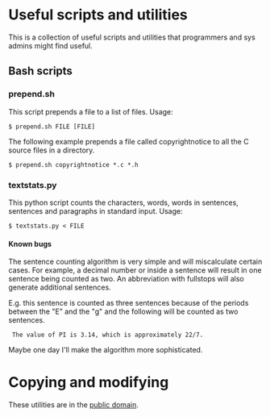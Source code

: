 # Useful scripts and utilities

This is a collection of useful scripts and utilities that programmers and sys admins might find useful.

## Bash scripts

### prepend.sh
  
This script prepends a file to a list of files. Usage: 
  
    $ prepend.sh FILE [FILE]
  
The following example prepends a file called copyrightnotice to all the C source files in a directory.
  
    $ prepend.sh copyrightnotice *.c *.h

### textstats.py

This python script counts the characters, words, words in sentences, sentences and paragraphs in standard input. Usage:

    $ textstats.py < FILE
    
#### Known bugs

The sentence counting algorithm is very simple and will miscalculate certain cases. For example, a decimal number or inside a sentence will result in one sentence being counted as two. An abbreviation with fullstops will also generate additional sentences. 

E.g. this sentence is counted as three sentences because of the periods between the "E" and the "g" and the following will be counted as two sentences.

     The value of PI is 3.14, which is approximately 22/7.

Maybe one day I'll make the algorithm more sophisticated.

# Copying and modifying

These utilities are in the [public domain](http://en.wikipedia.org/wiki/Public_Domain "Wikipedia public domain entry"). 
